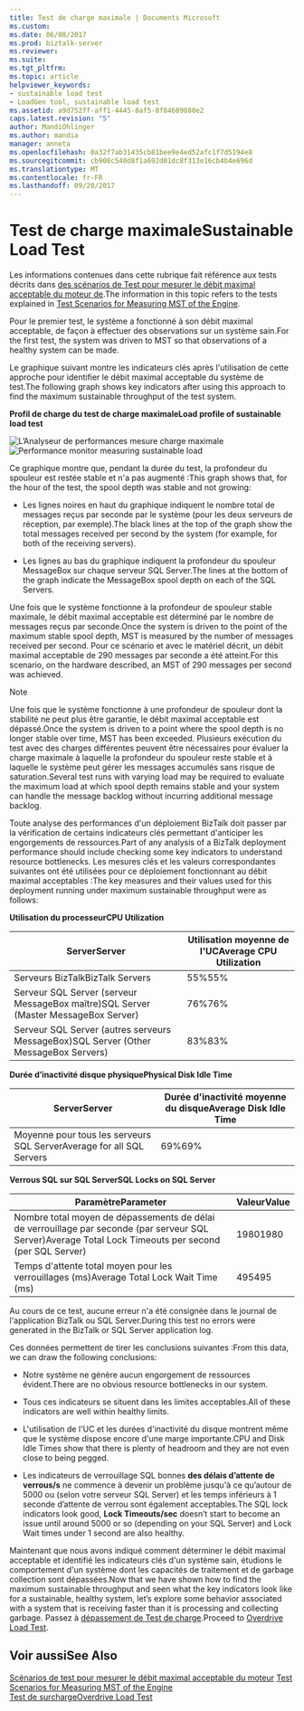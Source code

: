 ```yaml
---
title: Test de charge maximale | Documents Microsoft
ms.custom: 
ms.date: 06/08/2017
ms.prod: biztalk-server
ms.reviewer: 
ms.suite: 
ms.tgt_pltfrm: 
ms.topic: article
helpviewer_keywords:
- sustainable load test
- LoadGen tool, sustainable load test
ms.assetid: a9d752ff-aff1-4445-8af5-8f84609880e2
caps.latest.revision: "5"
author: MandiOhlinger
ms.author: mandia
manager: anneta
ms.openlocfilehash: 0a32f7ab31435cb81bee9e4ed52afc1f7d5194e8
ms.sourcegitcommit: cb908c540d8f1a692d01dc8f313e16cb4b4e696d
ms.translationtype: MT
ms.contentlocale: fr-FR
ms.lasthandoff: 09/20/2017
---
```

# <a name="sustainable-load-test"></a><span data-ttu-id="dbd42-102">Test de charge maximale</span><span class="sxs-lookup"><span data-stu-id="dbd42-102">Sustainable Load Test</span></span>
<span data-ttu-id="dbd42-103">Les informations contenues dans cette rubrique fait référence aux tests décrits dans [des scénarios de Test pour mesurer le débit maximal acceptable du moteur de](../core/test-scenarios-for-measuring-mst-of-the-engine.md).</span><span class="sxs-lookup"><span data-stu-id="dbd42-103">The information in this topic refers to the tests explained in [Test Scenarios for Measuring MST of the Engine](../core/test-scenarios-for-measuring-mst-of-the-engine.md).</span></span>  
  
 <span data-ttu-id="dbd42-104">Pour le premier test, le système a fonctionné à son débit maximal acceptable, de façon à effectuer des observations sur un système sain.</span><span class="sxs-lookup"><span data-stu-id="dbd42-104">For the first test, the system was driven to MST so that observations of a healthy system can be made.</span></span>  
  
 <span data-ttu-id="dbd42-105">Le graphique suivant montre les indicateurs clés après l'utilisation de cette approche pour identifier le débit maximal acceptable du système de test.</span><span class="sxs-lookup"><span data-stu-id="dbd42-105">The following graph shows key indicators after using this approach to find the maximum sustainable throughput of the test system.</span></span>  
  
 <span data-ttu-id="dbd42-106">**Profil de charge du test de charge maximale**</span><span class="sxs-lookup"><span data-stu-id="dbd42-106">**Load profile of sustainable load test**</span></span>  
  
 <span data-ttu-id="dbd42-107">![L’Analyseur de performances mesure charge maximale](../core/media/bts06-sustainable-load.gif "BTS06_Sustainable_Load")</span><span class="sxs-lookup"><span data-stu-id="dbd42-107">![Performance monitor measuring sustainable load](../core/media/bts06-sustainable-load.gif "BTS06_Sustainable_Load")</span></span>  
  
 <span data-ttu-id="dbd42-108">Ce graphique montre que, pendant la durée du test, la profondeur du spouleur est restée stable et n'a pas augmenté :</span><span class="sxs-lookup"><span data-stu-id="dbd42-108">This graph shows that, for the hour of the test, the spool depth was stable and not growing:</span></span>  
  
-   <span data-ttu-id="dbd42-109">Les lignes noires en haut du graphique indiquent le nombre total de messages reçus par seconde par le système (pour les deux serveurs de réception, par exemple).</span><span class="sxs-lookup"><span data-stu-id="dbd42-109">The black lines at the top of the graph show the total messages received per second by the system (for example, for both of the receiving servers).</span></span>  
  
-   <span data-ttu-id="dbd42-110">Les lignes au bas du graphique indiquent la profondeur du spouleur MessageBox sur chaque serveur SQL Server.</span><span class="sxs-lookup"><span data-stu-id="dbd42-110">The lines at the bottom of the graph indicate the MessageBox spool depth on each of the SQL Servers.</span></span>  
  
 <span data-ttu-id="dbd42-111">Une fois que le système fonctionne à la profondeur de spouleur stable maximale, le débit maximal acceptable est déterminé par le nombre de messages reçus par seconde.</span><span class="sxs-lookup"><span data-stu-id="dbd42-111">Once the system is driven to the point of the maximum stable spool depth, MST is measured by the number of messages received per second.</span></span> <span data-ttu-id="dbd42-112">Pour ce scénario et avec le matériel décrit, un débit maximal acceptable de 290 messages par seconde a été atteint.</span><span class="sxs-lookup"><span data-stu-id="dbd42-112">For this scenario, on the hardware described, an MST of 290 messages per second was achieved.</span></span>  
  
> [!NOTE]
>  <span data-ttu-id="dbd42-113">Une fois que le système fonctionne à une profondeur de spouleur dont la stabilité ne peut plus être garantie, le débit maximal acceptable est dépassé.</span><span class="sxs-lookup"><span data-stu-id="dbd42-113">Once the system is driven to a point where the spool depth is no longer stable over time, MST has been exceeded.</span></span> <span data-ttu-id="dbd42-114">Plusieurs exécution du test avec des charges différentes peuvent être nécessaires pour évaluer la charge maximale à laquelle la profondeur du spouleur reste stable et à laquelle le système peut gérer les messages accumulés sans risque de saturation.</span><span class="sxs-lookup"><span data-stu-id="dbd42-114">Several test runs with varying load may be required to evaluate the maximum load at which spool depth remains stable and your system can handle the message backlog without incurring additional message backlog.</span></span>  
  
 <span data-ttu-id="dbd42-115">Toute analyse des performances d'un déploiement BizTalk doit passer par la vérification de certains indicateurs clés permettant d'anticiper les engorgements de ressources.</span><span class="sxs-lookup"><span data-stu-id="dbd42-115">Part of any analysis of a BizTalk deployment performance should include checking some key indicators to understand resource bottlenecks.</span></span> <span data-ttu-id="dbd42-116">Les mesures clés et les valeurs correspondantes suivantes ont été utilisées pour ce déploiement fonctionnant au débit maximal acceptables :</span><span class="sxs-lookup"><span data-stu-id="dbd42-116">The key measures and their values used for this deployment running under maximum sustainable throughput were as follows:</span></span>  
  
 <span data-ttu-id="dbd42-117">**Utilisation du processeur**</span><span class="sxs-lookup"><span data-stu-id="dbd42-117">**CPU Utilization**</span></span>  
  
|<span data-ttu-id="dbd42-118">Server</span><span class="sxs-lookup"><span data-stu-id="dbd42-118">Server</span></span>|<span data-ttu-id="dbd42-119">Utilisation moyenne de l'UC</span><span class="sxs-lookup"><span data-stu-id="dbd42-119">Average CPU Utilization</span></span>|  
|------------|-----------------------------|  
|<span data-ttu-id="dbd42-120">Serveurs BizTalk</span><span class="sxs-lookup"><span data-stu-id="dbd42-120">BizTalk Servers</span></span>|<span data-ttu-id="dbd42-121">55%</span><span class="sxs-lookup"><span data-stu-id="dbd42-121">55%</span></span>|  
|<span data-ttu-id="dbd42-122">Serveur SQL Server (serveur MessageBox maître)</span><span class="sxs-lookup"><span data-stu-id="dbd42-122">SQL Server (Master MessageBox Server)</span></span>|<span data-ttu-id="dbd42-123">76%</span><span class="sxs-lookup"><span data-stu-id="dbd42-123">76%</span></span>|  
|<span data-ttu-id="dbd42-124">Serveur SQL Server (autres serveurs MessageBox)</span><span class="sxs-lookup"><span data-stu-id="dbd42-124">SQL Server (Other MessageBox Servers)</span></span>|<span data-ttu-id="dbd42-125">83%</span><span class="sxs-lookup"><span data-stu-id="dbd42-125">83%</span></span>|  
  
 <span data-ttu-id="dbd42-126">**Durée d’inactivité disque physique**</span><span class="sxs-lookup"><span data-stu-id="dbd42-126">**Physical Disk Idle Time**</span></span>  
  
|<span data-ttu-id="dbd42-127">Server</span><span class="sxs-lookup"><span data-stu-id="dbd42-127">Server</span></span>|<span data-ttu-id="dbd42-128">Durée d'inactivité moyenne du disque</span><span class="sxs-lookup"><span data-stu-id="dbd42-128">Average Disk Idle Time</span></span>|  
|------------|----------------------------|  
|<span data-ttu-id="dbd42-129">Moyenne pour tous les serveurs SQL Server</span><span class="sxs-lookup"><span data-stu-id="dbd42-129">Average for all SQL Servers</span></span>|<span data-ttu-id="dbd42-130">69%</span><span class="sxs-lookup"><span data-stu-id="dbd42-130">69%</span></span>|  
  
 <span data-ttu-id="dbd42-131">**Verrous SQL sur SQL Server**</span><span class="sxs-lookup"><span data-stu-id="dbd42-131">**SQL Locks on SQL Server**</span></span>  
  
|<span data-ttu-id="dbd42-132">Paramètre</span><span class="sxs-lookup"><span data-stu-id="dbd42-132">Parameter</span></span>|<span data-ttu-id="dbd42-133">Valeur</span><span class="sxs-lookup"><span data-stu-id="dbd42-133">Value</span></span>|  
|---------------|-----------|  
|<span data-ttu-id="dbd42-134">Nombre total moyen de dépassements de délai de verrouillage par seconde (par serveur SQL Server)</span><span class="sxs-lookup"><span data-stu-id="dbd42-134">Average Total Lock Timeouts per second (per SQL Server)</span></span>|<span data-ttu-id="dbd42-135">1980</span><span class="sxs-lookup"><span data-stu-id="dbd42-135">1980</span></span>|  
|<span data-ttu-id="dbd42-136">Temps d'attente total moyen pour les verrouillages (ms)</span><span class="sxs-lookup"><span data-stu-id="dbd42-136">Average Total Lock Wait Time (ms)</span></span>|<span data-ttu-id="dbd42-137">495</span><span class="sxs-lookup"><span data-stu-id="dbd42-137">495</span></span>|  
  
 <span data-ttu-id="dbd42-138">Au cours de ce test, aucune erreur n'a été consignée dans le journal de l'application BizTalk ou SQL Server.</span><span class="sxs-lookup"><span data-stu-id="dbd42-138">During this test no errors were generated in the BizTalk or SQL Server application log.</span></span>  
  
 <span data-ttu-id="dbd42-139">Ces données permettent de tirer les conclusions suivantes :</span><span class="sxs-lookup"><span data-stu-id="dbd42-139">From this data, we can draw the following conclusions:</span></span>  
  
-   <span data-ttu-id="dbd42-140">Notre système ne génère aucun engorgement de ressources évident.</span><span class="sxs-lookup"><span data-stu-id="dbd42-140">There are no obvious resource bottlenecks in our system.</span></span>  
  
-   <span data-ttu-id="dbd42-141">Tous ces indicateurs se situent dans les limites acceptables.</span><span class="sxs-lookup"><span data-stu-id="dbd42-141">All of these indicators are well within healthy limits.</span></span>  
  
-   <span data-ttu-id="dbd42-142">L'utilisation de l'UC et les durées d'inactivité du disque montrent même que le système dispose encore d'une marge importante.</span><span class="sxs-lookup"><span data-stu-id="dbd42-142">CPU and Disk Idle Times show that there is plenty of headroom and they are not even close to being pegged.</span></span>  
  
-   <span data-ttu-id="dbd42-143">Les indicateurs de verrouillage SQL bonnes **des délais d’attente de verrous/s** ne commence à devenir un problème jusqu'à ce qu’autour de 5000 ou (selon votre serveur SQL Server) et les temps inférieurs à 1 seconde d’attente de verrou sont également acceptables.</span><span class="sxs-lookup"><span data-stu-id="dbd42-143">The SQL lock indicators look good, **Lock Timeouts/sec** doesn’t start to become an issue until around 5000 or so (depending on your SQL Server) and Lock Wait times under 1 second are also healthy.</span></span>  
  
 <span data-ttu-id="dbd42-144">Maintenant que nous avons indiqué comment déterminer le débit maximal acceptable et identifié les indicateurs clés d'un système sain, étudions le comportement d'un système dont les capacités de traitement et de garbage collection sont dépassées.</span><span class="sxs-lookup"><span data-stu-id="dbd42-144">Now that we have shown how to find the maximum sustainable throughput and seen what the key indicators look like for a sustainable, healthy system, let’s explore some behavior associated with a system that is receiving faster than it is processing and collecting garbage.</span></span> <span data-ttu-id="dbd42-145">Passez à [dépassement de Test de charge](../core/overdrive-load-test.md).</span><span class="sxs-lookup"><span data-stu-id="dbd42-145">Proceed to [Overdrive Load Test](../core/overdrive-load-test.md).</span></span>  
  
## <a name="see-also"></a><span data-ttu-id="dbd42-146">Voir aussi</span><span class="sxs-lookup"><span data-stu-id="dbd42-146">See Also</span></span>  
 <span data-ttu-id="dbd42-147">[Scénarios de test pour mesurer le débit maximal acceptable du moteur](../core/test-scenarios-for-measuring-mst-of-the-engine.md) </span><span class="sxs-lookup"><span data-stu-id="dbd42-147">[Test Scenarios for Measuring MST of the Engine](../core/test-scenarios-for-measuring-mst-of-the-engine.md) </span></span>  
 [<span data-ttu-id="dbd42-148">Test de surcharge</span><span class="sxs-lookup"><span data-stu-id="dbd42-148">Overdrive Load Test</span></span>](../core/overdrive-load-test.md)